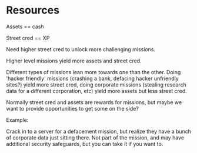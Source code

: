 # Resources

Assets == cash

Street cred == XP

Need higher street cred to unlock more challenging missions.

Higher level missions yield more assets and street cred.

Different types of missions lean more towards one than the other. Doing 'hacker friendly' missions (crashing a bank, defacing hacker unfriendly sites?) yield more street cred, doing corporate missions (stealing research data for a different corporation, etc) yield more assets but less street cred.

Normally street cred and assets are rewards for missions, but maybe we want to provide opportunities to get some on the side?

Example:

Crack in to a server for a defacement mission, but realize they have a bunch of corporate data just sitting there. Not part of the mission, and may have additional security safeguards, but you can take it if you want to.
